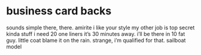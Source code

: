 # business card backs

sounds simple
there, there.
amirite
i like your style
my other job is top secret
kinda stuff
i need 20 one liners
it’s 30 minutes away. i’ll be there in 10
fat guy. little coat
blame it on the rain.
strange, i’m qualified for that.
sailboat model
